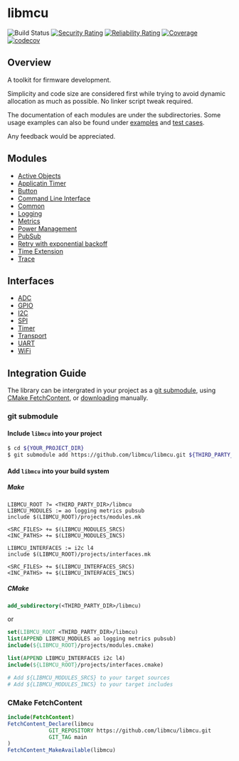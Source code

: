 # libmcu
![Build Status](https://github.com/onkwon/libmcu/workflows/build/badge.svg)
[![Security Rating](https://sonarcloud.io/api/project_badges/measure?project=onkwon_libmcu&metric=security_rating)](https://sonarcloud.io/dashboard?id=onkwon_libmcu)
[![Reliability Rating](https://sonarcloud.io/api/project_badges/measure?project=onkwon_libmcu&metric=reliability_rating)](https://sonarcloud.io/dashboard?id=onkwon_libmcu)
[![Coverage](https://sonarcloud.io/api/project_badges/measure?project=onkwon_libmcu&metric=coverage)](https://sonarcloud.io/dashboard?id=onkwon_libmcu)
[![codecov](https://codecov.io/gh/onkwon/libmcu/branch/master/graph/badge.svg?token=KBLNIEKUF4)](https://codecov.io/gh/onkwon/libmcu)

## Overview
A toolkit for firmware development.

Simplicity and code size are considered first while trying to avoid dynamic
allocation as much as possible. No linker script tweak required.

The documentation of each modules are under the subdirectories. Some usage
examples can also be found under [examples](examples) and [test cases](tests/src).

Any feedback would be appreciated.

## Modules
* [Active Objects](modules/ao)
* [Applicatin Timer](modules/apptimer)
* [Button](modules/button)
* [Command Line Interface](modules/cli)
* [Common](modules/common)
* [Logging](modules/logging)
* [Metrics](modules/metrics)
* [Power Management](modules/pm)
* [PubSub](modules/pubsub)
* [Retry with exponential backoff](modules/retry)
* [Time Extension](modules/common)
* [Trace](modules/trace)

## Interfaces
* [ADC](interfaces/adc)
* [GPIO](interfaces/gpio)
* [I2C](interfaces/i2c)
* [SPI](interfaces/spi)
* [Timer](interfaces/timer)
* [Transport](interfaces/l4)
* [UART](interfaces/uart)
* [WiFi](interfaces/wifi)

## Integration Guide
The library can be intergrated in your project as a [git
submodule](https://git-scm.com/book/en/v2/Git-Tools-Submodules), using [CMake
FetchContent](https://cmake.org/cmake/help/latest/module/FetchContent.html), or
[downloading](https://github.com/libmcu/libmcu/archive/refs/heads/main.zip)
manually.

### git submodule
#### Include `libmcu` into your project

```bash
$ cd ${YOUR_PROJECT_DIR}
$ git submodule add https://github.com/libmcu/libmcu.git ${THIRD_PARTY_DIR}/libmcu
```

#### Add `libmcu` into your build system
##### Make

```make
LIBMCU_ROOT ?= <THIRD_PARTY_DIR>/libmcu
LIBMCU_MODULES := ao logging metrics pubsub
include $(LIBMCU_ROOT)/projects/modules.mk

<SRC_FILES> += $(LIBMCU_MODULES_SRCS)
<INC_PATHS> += $(LIBMCU_MODULES_INCS)

LIBMCU_INTERFACES := i2c l4
include $(LIBMCU_ROOT)/projects/interfaces.mk

<SRC_FILES> += $(LIBMCU_INTERFACES_SRCS)
<INC_PATHS> += $(LIBMCU_INTERFACES_INCS)
```

##### CMake

```cmake
add_subdirectory(<THIRD_PARTY_DIR>/libmcu)
```

or

```cmake
set(LIBMCU_ROOT <THIRD_PARTY_DIR>/libmcu)
list(APPEND LIBMCU_MODULES ao logging metrics pubsub)
include(${LIBMCU_ROOT}/projects/modules.cmake)

list(APPEND LIBMCU_INTERFACES i2c l4)
include(${LIBMCU_ROOT}/projects/interfaces.cmake)

# Add ${LIBMCU_MODULES_SRCS} to your target sources
# Add ${LIBMCU_MODULES_INCS} to your target includes
```

### CMake FetchContent

```cmake
include(FetchContent)
FetchContent_Declare(libmcu
		     GIT_REPOSITORY https://github.com/libmcu/libmcu.git
		     GIT_TAG main
)
FetchContent_MakeAvailable(libmcu)
```
